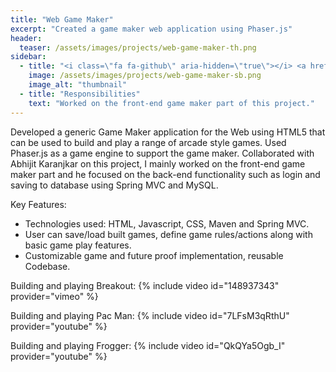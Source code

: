 ```yaml
---
title: "Web Game Maker"
excerpt: "Created a game maker web application using Phaser.js"
header:
  teaser: /assets/images/projects/web-game-maker-th.png
sidebar:
  - title: "<i class=\"fa fa-github\" aria-hidden=\"true\"></i> <a href=\"https://github.com/abhijitkaranjkar89/Game-Maker\">GitHub Repo</a>"
    image: /assets/images/projects/web-game-maker-sb.png
    image_alt: "thumbnail"
  - title: "Responsibilities"
    text: "Worked on the front-end game maker part of this project."
---
```

Developed a generic Game Maker application for the Web using HTML5 that can be used to build and play a range of arcade style games. Used Phaser.js as a game engine to support the game maker. Collaborated with Abhijit Karanjkar on this project, I mainly worked on the front-end game maker part and he focused on the back-end functionality such as login and saving to database using Spring MVC and MySQL.

Key Features:
- Technologies used: HTML, Javascript, CSS, Maven and Spring MVC.
- User can save/load built games, define game rules/actions along with basic game play features.
- Customizable game and future proof implementation, reusable Codebase.

Building and playing Breakout:
{% include video id="148937343" provider="vimeo" %}

Building and playing Pac Man:
{% include video id="7LFsM3qRthU" provider="youtube" %}

Building and playing Frogger:
{% include video id="QkQYa5Ogb_I" provider="youtube" %}